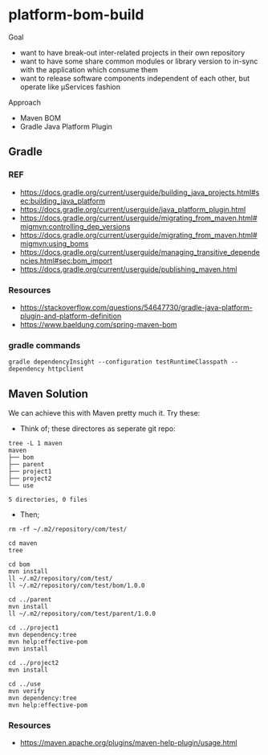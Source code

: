 # platform-bom-build

Goal
- want to have break-out inter-related projects in their own repository
- want to have some share common modules or library version to in-sync with the application which consume them
- want to release software components independent of each other, but operate like μServices fashion

Approach
- Maven BOM
- Gradle Java Platform Plugin

## Gradle

### REF

- https://docs.gradle.org/current/userguide/building_java_projects.html#sec:building_java_platform
- https://docs.gradle.org/current/userguide/java_platform_plugin.html
- https://docs.gradle.org/current/userguide/migrating_from_maven.html#migmvn:controlling_dep_versions
- https://docs.gradle.org/current/userguide/migrating_from_maven.html#migmvn:using_boms
- https://docs.gradle.org/current/userguide/managing_transitive_dependencies.html#sec:bom_import
- https://docs.gradle.org/current/userguide/publishing_maven.html


### Resources

- https://stackoverflow.com/questions/54647730/gradle-java-platform-plugin-and-platform-definition
- https://www.baeldung.com/spring-maven-bom



### gradle commands

```
gradle dependencyInsight --configuration testRuntimeClasspath --dependency httpclient
```


## Maven Solution

We can achieve this with Maven pretty much it. Try these:

- Think of; these directores as seperate git repo:

```
tree -L 1 maven
maven
├── bom
├── parent
├── project1
├── project2
└── use

5 directories, 0 files
```

- Then;

```
rm -rf ~/.m2/repository/com/test/

cd maven
tree

cd bom
mvn install
ll ~/.m2/repository/com/test/
ll ~/.m2/repository/com/test/bom/1.0.0

cd ../parent
mvn install
ll ~/.m2/repository/com/test/parent/1.0.0

cd ../project1
mvn dependency:tree
mvn help:effective-pom
mvn install

cd ../project2
mvn install

cd ../use
mvn verify
mvn dependency:tree
mvn help:effective-pom
```

### Resources

- https://maven.apache.org/plugins/maven-help-plugin/usage.html

